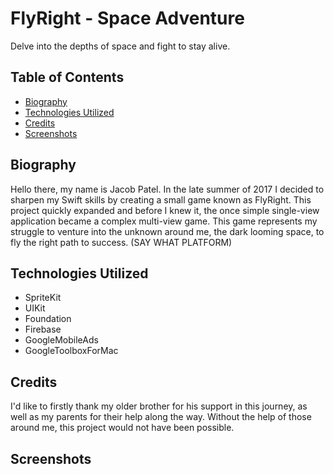 # FlyRight - Space Adventure

Delve into the depths of space and fight to stay alive. 

## Table of Contents
- [Biography](#biography)
- [Technologies Utilized](#technologiesutilized)
- [Credits](#credits)
- [Screenshots](#screenshots)


## Biography

Hello there, my name is Jacob Patel. In the late summer of 2017 I decided to sharpen my Swift skills by creating a small game known as FlyRight. This project quickly expanded and before I knew it, the once simple single-view application became a complex multi-view game. This game represents my struggle to venture into the unknown around me, the dark looming space, to fly the right path to success. (SAY WHAT PLATFORM)

## Technologies Utilized

* SpriteKit
* UIKit
* Foundation
* Firebase
* GoogleMobileAds
* GoogleToolboxForMac

## Credits

I'd like to firstly thank my older brother for his support in this journey, as well as my parents for their help along the way. Without the help of those around me, this project would not have been possible.

## Screenshots
